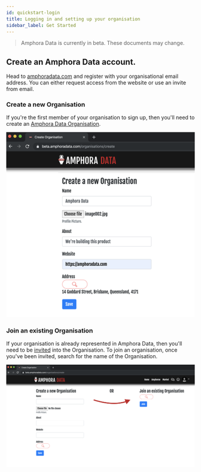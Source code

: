```yaml
---
id: quickstart-login
title: Logging in and setting up your organisation
sidebar_label: Get Started
---
```


> Amphora Data is currently in beta. These documents may change.

## Create an Amphora Data account.

Head to [amphoradata.com](https://beta.amphoradata.com) and register with your organisational email address. You can either request access from the website or use an invite from email.

### Create a new Organisation

If you're the first member of your organisation to sign up, then you'll need to create an [Amphora Data Organisation](../models/organisation.md).

![New Organisation, Screenshot](../assets/screenshots/new_organisation.png)

### Join an existing Organisation

If your organisation is already represented in Amphora Data, then you'll need to be [invited](guides/invite-to-organisation.md) into the Organisation. To join an organisation, once you've been invited, search for the name of the Organisation.

![Join Organisation, Screenshot](../assets/screenshots/join_organisation.png)
